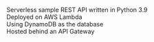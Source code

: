 Serverless sample REST API written in Python 3.9<br>
Deployed on AWS Lambda<br>
Using DynamoDB as the database<br>
Hosted behind an API Gateway<br>
